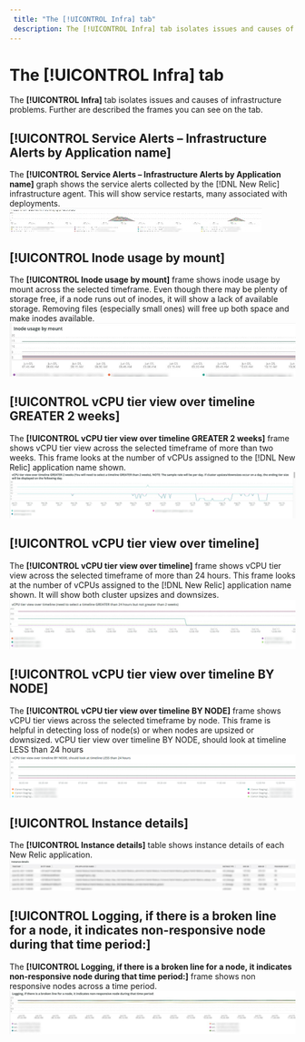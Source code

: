 ```yaml
---
 title: "The [!UICONTROL Infra] tab"
 description: The [!UICONTROL Infra] tab isolates issues and causes of infrastructure problems.
---
```


# The [!UICONTROL Infra] tab

The **[!UICONTROL Infra]** tab isolates issues and causes of infrastructure problems. Further are described the frames you can see on the tab.

## [!UICONTROL Service Alerts – Infrastructure Alerts by Application name]

The **[!UICONTROL Service Alerts – Infrastructure Alerts by Application name]** graph shows the service alerts collected by the [!DNL New Relic] infrastructure agent. This will show service restarts, many associated with deployments.
![Service alerts](../../assets/tools/observation-for-adobe-commerce/service-alerts.jpg)

## [!UICONTROL Inode usage by mount]

The **[!UICONTROL Inode usage by mount]** frame shows inode usage by mount across the selected timeframe. Even though there may be plenty of storage free, if a node runs out of inodes, it will show a lack of available storage. Removing files (especially small ones) will free up both space and make inodes available.
![Inode usage by mount](../../assets/tools/observation-for-adobe-commerce/inode-usage-mount.jpg)

## [!UICONTROL vCPU tier view over timeline GREATER 2 weeks]

The **[!UICONTROL vCPU tier view over timeline GREATER 2 weeks]** frame shows vCPU tier view across the selected timeframe of more than two weeks. This frame looks at the number of vCPUs assigned to the [!DNL New Relic] application name shown.
![vCPU tier view over timeline GREATER 2 weeks](../../assets/tools/observation-for-adobe-commerce/vCPU-tier.jpg)

## [!UICONTROL vCPU tier view over timeline]

The **[!UICONTROL vCPU tier view over timeline]** frame shows vCPU tier view across the selected timeframe of more than 24 hours. This frame looks at the number of vCPUs assigned to the [!DNL New Relic] application name shown. It will show both cluster upsizes and downsizes.
![vCPU tier view over timeline](../../assets/tools/observation-for-adobe-commerce/vcpu-tier-24.jpg)

## [!UICONTROL vCPU tier view over timeline BY NODE]

The **[!UICONTROL vCPU tier view over timeline BY NODE]** frame shows vCPU tier views across the selected timeframe by node. This frame is helpful in detecting loss of node(s) or when nodes are upsized or downsized.
vCPU tier view over timeline BY NODE, should look at timeline LESS than 24 hours
![vCPU tier view over timeline BY NODE](../../assets/tools/observation-for-adobe-commerce/vcpu-tier-node.png)

## [!UICONTROL Instance details]

The **[!UICONTROL Instance details]** table shows instance details of each New Relic application.
![Instance details](../../assets/tools/observation-for-adobe-commerce/instance-details.jpg)

## [!UICONTROL Logging, if there is a broken line for a node, it indicates non-responsive node during that time period:]

The **[!UICONTROL Logging, if there is a broken line for a node, it indicates non-responsive node during that time period:]** frame shows non responsive nodes across a time period.
![non-responsive-node](../../assets/tools/observation-for-adobe-commerce/non-responsive-node.jpg)
